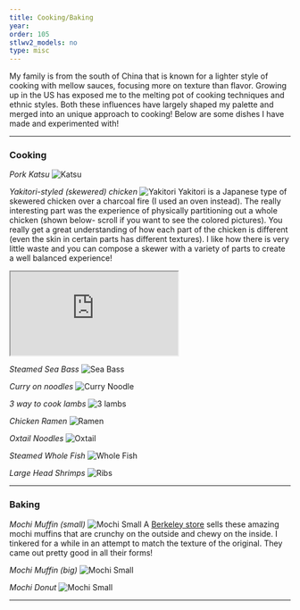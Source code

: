 ```yaml
---
title: Cooking/Baking
year:   
order: 105
stlwv2_models: no
type: misc
---
```


My family is from the south of China that is known for a lighter style of cooking with mellow sauces, focusing more on texture than flavor.
Growing up in the US has exposed me to the melting pot of cooking techniques and ethnic styles. 
Both these influences have largely shaped my palette and merged into an unique approach to cooking!
Below are some dishes I have made and experimented with!

---
### Cooking

*Pork Katsu*
![Katsu](/website/assets/images/foodporkkatsu.jpg)

*Yakitori-styled (skewered) chicken*
![Yakitori](/website/assets/images/foodchickenyakitori.jpg)
Yakitori is a Japanese type of skewered chicken over a charcoal fire (I used an oven instead).
The really interesting part was the experience of physically partitioning out a whole chicken (shown below- scroll if you want to see the colored pictures). 
You really get a great understanding of how each part of the chicken is different (even the skin in certain parts has different textures).
I like how there is very little waste and you can compose a skewer with a variety of parts to create a well balanced experience!


<iframe src="https://drive.google.com/file/d/1rvdkvsND97ozCNDBySDMZiOoLVxlDQoE/preview"></iframe>

*Steamed Sea Bass*
![Sea Bass](/website/assets/images/foodseabass.jpg)

*Curry on noodles*
![Curry Noodle](/website/assets/images/foodcurrynoodle.jpg)

*3 way to cook lambs*
![3 lambs](/website/assets/images/food3lamb.jpg)

*Chicken Ramen*
![Ramen](/website/assets/images/foodsoyuramen.jpg)

*Oxtail Noodles*
![Oxtail](/website/assets/images/foodOxtail.jpg)

*Steamed Whole Fish*
![Whole Fish](/website/assets/images/foodwholefish.jpg)

*Large Head Shrimps*
![Ribs](/website/assets/images/fullshrimp.jpg)

---
### Baking

*Mochi Muffin (small)*
![Mochi Small](/website/assets/images/foodmochismall.jpg)
A [Berkeley store](https://thirdculturebakery.com/) sells these amazing mochi muffins that are crunchy on the outside and chewy on the inside.
I tinkered for a while in an attempt to match the texture of the original.
They came out pretty good in all their forms!

*Mochi Muffin (big)*
![Mochi Small](/website/assets/images/foodmochibig.jpg)

*Mochi Donut*
![Mochi Small](/website/assets/images/foodmochidonut.jpg)


---

